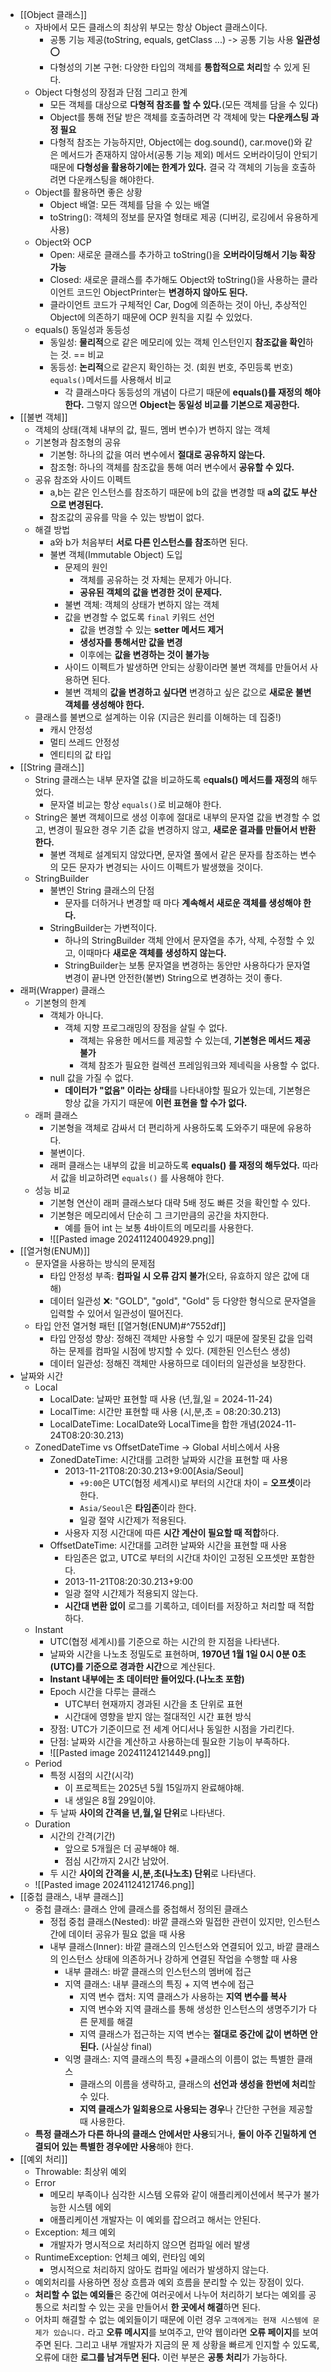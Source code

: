 - [[Object 클래스]]
	- 자바에서 모든 클래스의 최상위 부모는 항상 Object 클래스이다.
		- 공통 기능 제공(toString, equals, getClass ...) -> 공통 기능 사용 **일관성** ⭕️
		- 다형성의 기본 구현: 다양한 타입의 객체를 **통합적으로 처리**할 수 있게 된다.
	- Object 다형성의 장점과 단점 그리고 한계
		- 모든 객체를 대상으로 **다형적 참조를 할 수 있다.**(모든 객체를 담을 수 있다)
		- Object를 통해 전달 받은 객체를 호출하려면 각 객체에 맞는 **다운캐스팅 과정 필요**
		- 다형적 참조는 가능하지만, Object에는 dog.sound(), car.move()와 같은 메서드가 존재하지 않아서(공통 기능 제외) 메서드 오버라이딩이 안되기 때문에 **다형성을 활용하기에는 한계가 있다.**
			결국 각 객체의 기능을 호출하려면 다운캐스팅을 해야한다.
	- Object를 활용하면 좋은 상황
		- Object 배열: 모든 객체를 담을 수 있는 배열
		- toString(): 객체의 정보를 문자열 형태로 제공 (디버깅, 로깅에서 유용하게 사용)
	- Object와 OCP
		- Open: 새로운 클래스를 추가하고 toString()을 **오버라이딩해서 기능 확장 가능**
		- Closed: 새로운 클래스를 추가해도 Object와 toString()을 사용하는 클라이언트 코드인 ObjectPrinter는 **변경하지 않아도 된다.**
		- 클라이언트 코드가 구체적인 Car, Dog에 의존하는 것이 아닌,
		  추상적인 Object에 의존하기 때문에 OCP 원칙을 지킬 수 있었다.
	- equals() 동일성과 동등성
		- 동일성: **물리적**으로 같은 메모리에 있는 객체 인스턴인지 **참조값을 확인**하는 것.
				  == 비교
		- 동등성: **논리적**으로 같은지 확인하는 것. (회원 번호, 주민등록 번호)
					`equals()`메서드를 사용해서 비교
			- 각 클래스마다 동등성의 개념이 다르기 때문에 **equals()를 재정의 해야 한다.**
			  그렇지 않으면 **Object는 동일성 비교를 기본으로 제공한다.**
- [[불변 객체]]
	- 객체의 상태(객체 내부의 값, 필드, 멤버 변수)가 변하지 않는 객체
	- 기본형과 참조형의 공유
		- 기본형: 하나의 값을 여러 변수에서 **절대로 공유하지 않는다.**
		- 참조형: 하나의 객체를 참조값을 통해 여러 변수에서 **공유할 수 있다.**
	- 공유 참조와 사이드 이펙트
		- a,b는 같은 인스턴스를 참조하기 때문에 b의 값을 변경할 때
		  **a의 값도 부산으로 변경된다.**
		- 참조값의 공유를 막을 수 있는 방법이 없다.
	- 해결 방법
		- a와 b가 처음부터 **서로 다른 인스턴스를 참조**하면 된다.
		- 불변 객체(Immutable Object) 도입
			- 문제의 원인
				- 객체를 공유하는 것 자체는 문제가 아니다.
				- **공유된 객체의 값을 변경한 것이 문제다.**
			- 불변 객체: 객체의 상태가 변하지 않는 객체
			- 값을 변경할 수 없도록 `final` 키워드 선언
				- 값을 변경할 수 있는 **setter 메서드 제거**
				- **생성자를 통해서만 값을 변경**
				- 이후에는 **값을 변경하는 것이 불가능**
			- 사이드 이펙트가 발생하면 안되는 상황이라면
			  불변 객체를 만들어서 사용하면 된다.
			- 불변 객체의 **값을 변경하고 싶다면**
			  변경하고 싶은 값으로 **새로운 불변 객체를 생성해야 한다.**
	- 클래스를 불변으로 설계하는 이유 (지금은 원리를 이해하는 데 집중!)
		- 캐시 안정성
		- 멀티 쓰레드 안정성
		- 엔티티의 값 타입
- [[String 클래스]]
	- String 클래스는 내부 문자열 값을 비교하도록 e**quals() 메서드를 재정의** 해두었다.
		- 문자열 비교는 항상 `equals()`로 비교해야 한다.
	- String은 불변 객체이므로 생성 이후에 절대로 내부의 문자열 값을 변경할 수 없고,
	  변경이 필요한 경우 기존 값을 변경하지 않고, **새로운 결과를 만들어서 반환한다.**
		- 불변 객체로 설계되지 않았다면, 문자열 풀에서 같은 문자를 참조하는 변수의 모든 문자가 변경되는 사이드 이펙트가 발생했을 것이다.
	- StringBuilder
		- 불변인 String 클래스의 단점
			- 문자를 더하거나 변경할 때 마다 **계속해서 새로운 객체를 생성해야 한다.**
		- StringBuilder는 가변적이다.
			- 하나의 StringBuilder 객체 안에서 문자열을 추가, 삭제, 수정할 수 있고,
			  이때마다 **새로운 객체를 생성하지 않는다.**
			- StringBuilder는 보통 문자열을 변경하는 동안만 사용하다가 문자열 변경이 끝나면 안전한(불변) String으로 변경하는 것이 좋다.
- 래퍼(Wrapper) 클래스
	- 기본형의 한계
		- 객체가 아니다.
			- 객체 지향 프로그래밍의 장점을 살릴 수 없다.
				- 객체는 유용한 메서드를 제공할 수 있는데, **기본형은 메서드 제공 불가**
				- 객체 참조가 필요한 컬렉션 프레임워크와 제네릭을 사용할 수 없다.
		- null 값을 가질 수 없다.
			- **데이터가 "없음" 이라는 상태**를 나타내야할 필요가 있는데, 기본형은 항상 값을 가지기 때문에 **이런 표현을 할 수가 없다.**
	- 래퍼 클래스
		- 기본형을 객체로 감싸서 더 편리하게 사용하도록 도와주기 때문에 유용하다.
		- 불변이다.
		- 래퍼 클래스는 내부의 값을 비교하도록 **equals() 를 재정의 해두었다.**
		  따라서 값을 비교하려면 `equals()` 를 사용해야 한다.
	- 성능 비교
		- 기본형 연산이 래퍼 클래스보다 대략 5배 정도 빠른 것을 확인할 수 있다.
		- 기본형은 메모리에서 단순히 그 크기만큼의 공간을 차지한다.
			- 예를 들어 int 는 보통 4바이트의 메모리를 사용한다.
		- ![[Pasted image 20241124004929.png]]
- [[열거형(ENUM)]]
	- 문자열을 사용하는 방식의 문제점
		- 타입 안정성 부족: **컴파일 시 오류 감지 불가**(오타, 유효하지 않은 값에 대해)
		- 데이터 일관성 ❌: "GOLD", "gold", "Gold" 등 다양한 형식으로 문자열을 입력할 수 있어서 일관성이 떨어진다.
	- 타입 안전 열거형 패턴 [[열거형(ENUM)#^7552df]]
		- 타입 안정성 향상: 정해진 객체만 사용할 수 있기 때문에 잘못된 값을 입력하는 문제를 컴파일 시점에 방지할 수 있다. (제한된 인스턴스 생성)
		- 데이터 일관성: 정해진 객체만 사용하므로 데이터의 일관성을 보장한다.
- 날짜와 시간
	- Local
		- LocalDate: 날짜만 표현할 때 사용 (년,월,일 = 2024-11-24)
		- LocalTime: 시간만 표현할 때 사용 (시,분,초 = 08:20:30.213)
		- LocalDateTime: LocalDate와 LocalTime을 합한 개념(2024-11-24T08:20:30.213)
	- ZonedDateTime vs OffsetDateTime -> Global 서비스에서 사용
		- ZonedDateTime: 시간대를 고려한 날짜와 시간을 표현할 때 사용
			- 2013-11-21T08:20:30.213+9:00\[Asia/Seoul\]
				- `+9:00`은 UTC(협정 세계시)로 부터의 시간대 차이 = **오프셋**이라 한다.
				- `Asia/Seoul`은 **타임존**이라 한다.
				- 일광 절약 시간제가 적용된다.
			- 사용자 지정 시간대에 따른 **시간 계산이 필요할 때 적합**하다.
		- OffsetDateTime: 시간대를 고려한 날짜와 시간을 표현할 때 사용
			- 타임존은 없고, UTC로 부터의 시간대 차이인 고정된 오프셋만 포함한다.
			- 2013-11-21T08:20:30.213+9:00
			- 일광 절약 시간제가 적용되지 않는다.
			- **시간대 변환 없이** 로그를 기록하고, 데이터를 저장하고 처리할 때 적합하다.
	- Instant
		- UTC(협정 세계시)를 기준으로 하는 시간의 한 지점을 나타낸다.
		- 날짜와 시간을 나노초 정밀도로 표현하며,
		  **1970년 1월 1일 0시 0분 0초(UTC)를 기준으로 경과한 시간**으로 계산된다.
		- **Instant 내부에는 초 데이터만 들어있다.(나노초 포함)**
		- Epoch 시간을 다루는 클래스
			- UTC부터 현재까지 경과된 시간을 초 단위로 표현
			- 시간대에 영향을 받지 않는 절대적인 시간 표현 방식
		- 장점: UTC가 기준이므로 전 세계 어디서나 동일한 시점을 가리킨다.
		- 단점: 날짜와 시간을 계산하고 사용하는데 필요한 기능이 부족하다.
		- ![[Pasted image 20241124121449.png]]
	- Period
		- 특정 시점의 시간(시각)
			- 이 프로젝트는 2025년 5월 15일까지 완료해야해.
			- 내 생일은 8월 29일이야.
		- 두 날짜 **사이의 간격을 년,월,일 단위**로 나타낸다.
	- Duration
		- 시간의 간격(기간)
			- 앞으로 5개월은 더 공부해야 해.
			- 점심 시간까지 2시간 남았어.
		- 두 시간 **사이의 간격을 시,분,초(나노초) 단위**로 나타낸다.
	- ![[Pasted image 20241124121746.png]]
- [[중첩 클래스, 내부 클래스]]
	- 중첩 클래스: 클래스 안에 클래스를 중첩해서 정의된 클래스
		- 정접 중첩 클래스(Nested): 바깥 클래스와 밀접한 관련이 있지만, 인스턴스 간에 데이터 공유가 필요 없을 때 사용
		- 내부 클래스(Inner): 바깥 클래스의 인스턴스와 연결되어 있고, 바깥 클래스의 인스턴스 상태에 의존하거나 강하게 연결된 작업을 수행할 때 사용
			- 내부 클래스: 바깥 클래스의 인스턴스의 멤버에 접근
			- 지역 클래스: 내부 클래스의 특징 + 지역 변수에 접근
				- 지역 변수 캡처: 지역 클래스가 사용하는 **지역 변수를 복사**
				- 지역 변수와 지역 클래스를 통해 생성한 인스턴스의 생명주기가
				  다른 문제를 해결
				- 지역 클래스가 접근하는 지역 변수는 **절대로 중간에 값이 변하면 안된다.**
				  (사실상 final)
			- 익명 클래스: 지역 클래스의 특징 +클래스의 이름이 없는 특별한 클래스
				- 클래스의 이름을 생략하고, 클래스의 **선언과 생성을 한번에 처리**할 수 있다.
				- **지역 클래스가 일회용으로 사용되는 경우**나 간단한 구현을 제공할 때 사용한다.
	- **특정 클래스가 다른 하나의 클래스 안에서만 사용**되거나, **둘이 아주 긴밀하게 연결되어 있는 특별한 경우에만 사용**해야 한다.
- [[예외 처리]]
	- Throwable: 최상위 예외
	- Error
		- 메모리 부족이나 심각한 시스템 오류와 같이 애플리케이션에서 복구가 불가능한 시스템 에외
		- 애플리케이션 개발자는 이 예외를 잡으려고 해서는 안된다.
	- Exception: 체크 예외
		- 개발자가 명시적으로 처리하지 않으면 컴파일 에러 발생
	- RuntimeException: 언체크 예외, 런타임 예외
		- 명시적으로 처리하지 않아도 컴파일 에러가 발생하지 않는다.
	- 예외처리를 사용하면 정상 흐름과 예외 흐름을 분리할 수 있는 장점이 있다.
	- **처리할 수 없는 예외들**은 중간에 여러곳에서 나누어 처리하기 보다는 예외를 공통으로 처리할 수 있는 곳을 만들어서 **한 곳에서 해결**하면 된다.
	- 어차피 해결할 수 없는 예외들이기 때문에 이런 경우 `고객에게는 현재 시스템에 문제가 있습니다.` 라고 **오류 메시지**를 보여주고, 만약 웹이라면 **오류 페이지**를 보여주면 된다. 그리고 내부 개발자가 지금의 문 제 상황을 빠르게 인지할 수 있도록, 오류에 대한 **로그를 남겨두면 된다.** 이런 부분은 **공통 처리**가 가능하다.